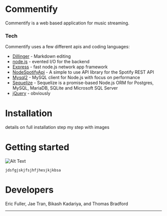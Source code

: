 # Commentify
Commentify is a web based application for music streaming.
### Tech
Commentify uses a few different apis and coding languages:

* [Dillinger](Dillinger.io) - Markdown editing
* [node.js] - evented I/O for the backend
* [Express] - fast node.js network app framework
* [NodeSpotifyApi](https://www.npmjs.com/package/node-spotify-api) - A simple to use API library for the Spotify REST API
* [Mysql2](https://www.npmjs.com/package/mysql2) - MySQL client for Node.js with focus on performance
* [Sequelize](https://www.npmjs.com/package/sequelize) - Sequelize is a promise-based Node.js ORM for Postgres, MySQL, MariaDB, SQLite and Microsoft SQL Server
* [jQuery] - obviously
# Installation
details on full installation step my step with images
# Getting started
![Alt Text]()
```how to run the various features of the program
jdsfgjskjfsjhfjhesjkjkbsa
```
# Developers
Eric Fuller, Jae Tran, Bikash Kadariya, and Thomas Bradford

____________
 [jQuery]: <http://jquery.com>
 [express]: <http://expressjs.com>
 [node.js]: <http://nodejs.org>